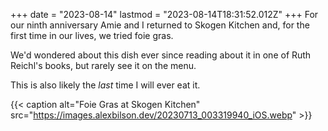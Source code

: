 +++
date = "2023-08-14"
lastmod = "2023-08-14T18:31:52.012Z"
+++
For our ninth anniversary Amie and I returned to Skogen Kitchen and, for the first time in our lives, we tried foie gras.

We'd wondered about this dish ever since reading about it in one of Ruth Reichl's books, but rarely see it on the menu.

This is also likely the _last_ time I will ever eat it.

{{< caption alt="Foie Gras at Skogen Kitchen" src="https://images.alexbilson.dev/20230713_003319940_iOS.webp" >}}